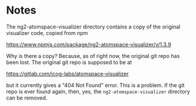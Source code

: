 
Notes
=====
The ng2-atomspace-visualizer directory contains a copy of the
original visualizer code, copied from npm

https://www.npmjs.com/package/ng2-atomspace-visualizer/v/1.3.9

Why is there a copy? Because, as of right now, the original git
repo has been lost. The original git repo is supposed to be at

https://gitlab.com/icog-labs/atomspace-visualizer

but it currently gives a "404 Not Found" error. This is a problem.
If the git repo is ever found again, then, yes, the 
`ng2-atomspace-visualizer` directory can be removed.
